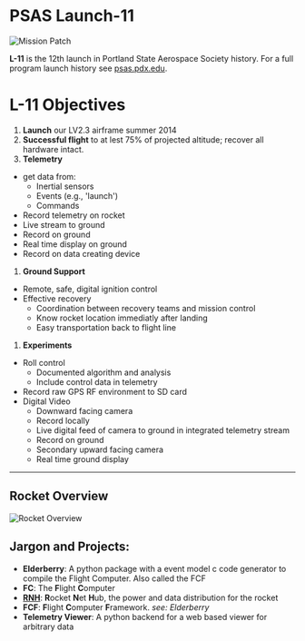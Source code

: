 # PSAS Launch-11

![Mission Patch](http://psas.github.io/Launch-11/patch/L11_patch.svg)

**L-11** is the 12th launch in Portland State Aerospace Society history. For a
full program launch history see [psas.pdx.edu](http://psas.pdx.edu/).


# L-11 Objectives

 1. **Launch** our LV2.3 airframe summer 2014
 1. **Successful flight** to at lest 75% of projected altitude; recover all hardware intact.
 1. **Telemetry**
   - get data from:
      - Inertial sensors
      - Events (e.g., 'launch')
      - Commands
   - Record telemetry on rocket
   - Live stream to ground
   - Record on ground
   - Real time display on ground
   - Record on data creating device
 1. **Ground Support**
   - Remote, safe, digital ignition control
   - Effective recovery
      - Coordination between recovery teams and mission control
      - Know rocket location immediatly after landing
      - Easy transportation back to flight line
 1. **Experiments**
   - Roll control
      - Documented algorithm and analysis
      - Include control data in telemetry
   - Record raw GPS RF environment to SD card
   - Digital Video
      - Downward facing camera
      - Record locally
      - Live digital feed of camera to ground in integrated telemetry stream
      - Record on ground
      - Secondary upward facing camera
      - Real time ground display


--------------------------------------------------------------------------------

## Rocket Overview

![Rocket Overview](http://psas.github.io/Launch-11/rocket_overview.svg)


## Jargon and Projects:

 - **Elderberry**: A python package with a event model c code generator to compile the Flight Computer. Also called the FCF
 - **FC**: The **F**light **C**omputer
 - [**RNH**](https://github.com/psas/Launch-11/tree/gh-pages/RNH): **R**ocket **N**et **H**ub, the power and data distribution for the rocket
 - **FCF**: **F**light **C**omputer **F**ramework. _see: Elderberry_
 - **Telemetry Viewer**: A python backend for a web based viewer for arbitrary data
